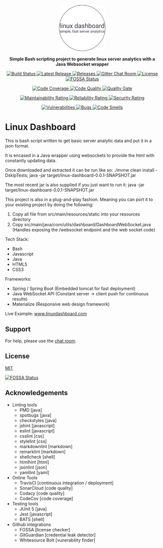 <p align="center">
    <a href="linuxdashboard.com"><img alt="Linux Dashboard" width="30%" src="https://github.com/chandlerlucius/linux-dashboard/blob/master/src/main/resources/com/utils/dashboard/img/logo-dark.svg"/></a>
</p>

<p align="center">
    <strong>Simple Bash scripting project to generate linux server
    analytics with a Java Websocket wrapper</strong>
</p>

<p align="center">
    <a href="https://travis-ci.org/chandlerlucius/linux-dashboard">
        <img src="https://travis-ci.org/chandlerlucius/linux-dashboard.svg" alt="Build Status">
    </a>
    <a href="https://github.com/chandlerlucius/linux-dashboard/releases/latest">
        <img src="https://img.shields.io/github/release/chandlerlucius/linux-dashboard.svg" alt="Latest Release" />
    </a>
    <a href="https://github.com/chandlerlucius/linux-dashboard/releases">
        <img src="https://img.shields.io/github/downloads/chandlerlucius/linux-dashboard/total.svg" alt="Releases" />
    </a>
    <a href="https://gitter.im/chandlerlucius/linux-dashboard">
        <img src="https://badges.gitter.im/chandlerlucius/linux-dashboard.svg" alt="Gitter Chat Room" />
    </a>
    <a href="https://github.com/chandlerlucius/linux-dashboard/blob/master/LICENSE">
        <img src="https://img.shields.io/github/license/chandlerlucius/linux-dashboard.svg" alt="License" />
    </a>
    <a href="https://app.fossa.com/projects/git%2Bgithub.com%2Fchandlerlucius%2Flinux-dashboard?ref=badge_shield">
        <img src="https://app.fossa.com/api/projects/git%2Bgithub.com%2Fchandlerlucius%2Flinux-dashboard.svg?type=shield" alt="FOSSA Status" />
    </a>
</p>

<p align="center">
    <a href="https://codecov.io/gh/chandlerlucius/linux-dashboard">
        <img src="https://codecov.io/gh/chandlerlucius/linux-dashboard/branch/master/graph/badge.svg" alt="Code Coverage" />
    </a>
    <a href="https://www.codacy.com/app/chandlerlucius/linux-dashboard?utm_source=github.com&amp;utm_medium=referral&amp;utm_content=chandlerlucius/linux-dashboard&amp;utm_campaign=Badge_Grade">
        <img src="https://api.codacy.com/project/badge/Grade/c25d8a8f98ee4993a15a6f23ecf88b37" alt="Code Quality" />
    </a>
    <a href="https://sonarcloud.io/dashboard?id=com.utils%3Alinux-dashboard">
        <img src="https://sonarcloud.io/api/project_badges/measure?project=com.utils%3Alinux-dashboard&metric=alert_status
" alt="Quality Gate" />
    </a>
</p>

<p align="center">
    <a href="https://sonarcloud.io/dashboard?id=com.utils%3Alinux-dashboard">
        <img src="https://sonarcloud.io/api/project_badges/measure?project=com.utils%3Alinux-dashboard&metric=sqale_rating" alt="Maintainability Rating" />
    </a>
    <a href="https://sonarcloud.io/dashboard?id=com.utils%3Alinux-dashboard">
        <img src="https://sonarcloud.io/api/project_badges/measure?project=com.utils%3Alinux-dashboard&metric=reliability_rating" alt="Reliability Rating" />
    </a>
    <a href="https://sonarcloud.io/dashboard?id=com.utils%3Alinux-dashboard">
        <img src="https://sonarcloud.io/api/project_badges/measure?project=com.utils%3Alinux-dashboard&metric=security_rating" alt="Security Rating" />
    </a>
</p>

<p align="center">
    <a href="https://sonarcloud.io/dashboard?id=com.utils%3Alinux-dashboard">
        <img src="https://sonarcloud.io/api/project_badges/measure?project=com.utils%3Alinux-dashboard&metric=vulnerabilities" alt="Vulnerabilities" />
    </a>
    <a href="https://sonarcloud.io/dashboard?id=com.utils%3Alinux-dashboard">
        <img src="https://sonarcloud.io/api/project_badges/measure?project=com.utils%3Alinux-dashboard&metric=bugs" alt="Bugs" />
    </a>
    <a href="https://sonarcloud.io/dashboard?id=com.utils%3Alinux-dashboard">
        <img src="https://sonarcloud.io/api/project_badges/measure?project=com.utils%3Alinux-dashboard&metric=code_smells" alt="Code Smells" />
    </a>
</p>

# Linux Dashboard

This is bash script written to get basic server
analytic data and put it in a json format.

It is encased in a Java wrapper using websockets
to provide the html with constantly updating data.

Once downloaded and extracted it can be run like so:
./mvnw clean install -DskipTests;
java -jar target/linux-dashboard-0.0.1-SNAPSHOT.jar

The most recent jar is also supplied if you just want to run it:
java -jar target/linux-dashboard-0.0.1-SNAPSHOT.jar

This project is also in a plug-and-play fashion.
Meaning you can port it to your existing project by doing the following:

1. Copy all file from src/main/resources/static into your resources directory
2. Copy src/main/java/com/utils/dashboard/DashboardWebSocket.java
(Handles exposing the /websocket endpoint and the web socket code)

Tech Stack:

* Bash
* Javascript
* Java
* HTML5
* CSS3

Frameworks:

* Spring / Spring Boot (Embedded tomcat for fast deployment)
* Java WebSocket API (Constant server -> client push for continuous results)
* Materialize (Responsive web design framework)

Live Example:
www.linuxdashboard.com

## Support

For help, please use the [chat room](https://gitter.im/chandlerlucius/linux-dashboard).

## License

[MIT](LICENSE)

[![FOSSA Status](https://app.fossa.com/api/projects/git%2Bgithub.com%2Fchandlerlucius%2Flinux-dashboard.svg?type=large)](https://app.fossa.com/projects/git%2Bgithub.com%2Fchandlerlucius%2Flinux-dashboard?ref=badge_large)

## Acknowledgements

* Linting tools
  * PMD [java]
  * spotbugs [java]
  * checkstyles [java]
  * jshint [javascript]
  * eslint [javascript]
  * csslint [css]
  * stylelint [css]
  * markdownlint [markdown]
  * remarklint [markdown]
  * shellcheck [shell]
  * htmlhint [html]
  * jsonlint [json]
  * yamllint [yaml]
* Online Tools
  * TravisCI [continuous integration / deployment]
  * SonarCloud [code quality]
  * Codacy [code quality]
  * CodeCov [code coverage]
* Testing tools
  * JUnit 5 [java]
  * Jest [javascript]
  * BATS [shell]
* Github integrations
  * FOSSA [license checker]
  * GitGuardian [credential leak detector]
  * Whitesource Bolt [vunerability finder]
